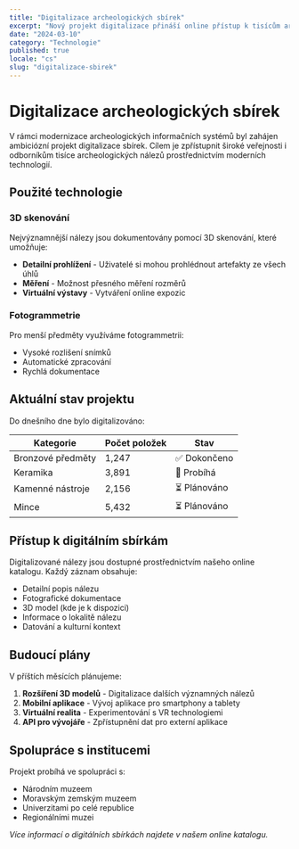 ```yaml
---
title: "Digitalizace archeologických sbírek"
excerpt: "Nový projekt digitalizace přináší online přístup k tisícům archeologických nálezů. Moderní 3D skenování umožňuje detailní prohlížení."
date: "2024-03-10"
category: "Technologie"
published: true
locale: "cs"
slug: "digitalizace-sbirek"
---
```


# Digitalizace archeologických sbírek

V rámci modernizace archeologických informačních systémů byl zahájen ambiciózní projekt digitalizace sbírek. Cílem je zpřístupnit široké veřejnosti i odborníkům tisíce archeologických nálezů prostřednictvím moderních technologií.

## Použité technologie

### 3D skenování
Nejvýznamnější nálezy jsou dokumentovány pomocí 3D skenování, které umožňuje:

- **Detailní prohlížení** - Uživatelé si mohou prohlédnout artefakty ze všech úhlů
- **Měření** - Možnost přesného měření rozměrů
- **Virtuální výstavy** - Vytváření online expozic

### Fotogrammetrie
Pro menší předměty využíváme fotogrammetrii:

- Vysoké rozlišení snímků
- Automatické zpracování
- Rychlá dokumentace

## Aktuální stav projektu

Do dnešního dne bylo digitalizováno:

| Kategorie | Počet položek | Stav |
|-----------|---------------|------|
| Bronzové předměty | 1,247 | ✅ Dokončeno |
| Keramika | 3,891 | 🔄 Probíhá |
| Kamenné nástroje | 2,156 | ⏳ Plánováno |
| Mince | 5,432 | ⏳ Plánováno |

## Přístup k digitálním sbírkám

Digitalizované nálezy jsou dostupné prostřednictvím našeho online katalogu. Každý záznam obsahuje:

- Detailní popis nálezu
- Fotografické dokumentace
- 3D model (kde je k dispozici)
- Informace o lokalitě nálezu
- Datování a kulturní kontext

## Budoucí plány

V příštích měsících plánujeme:

1. **Rozšíření 3D modelů** - Digitalizace dalších významných nálezů
2. **Mobilní aplikace** - Vývoj aplikace pro smartphony a tablety
3. **Virtuální realita** - Experimentování s VR technologiemi
4. **API pro vývojáře** - Zpřístupnění dat pro externí aplikace

## Spolupráce s institucemi

Projekt probíhá ve spolupráci s:

- Národním muzeem
- Moravským zemským muzeem
- Univerzitami po celé republice
- Regionálními muzei

*Více informací o digitálních sbírkách najdete v našem online katalogu.*
